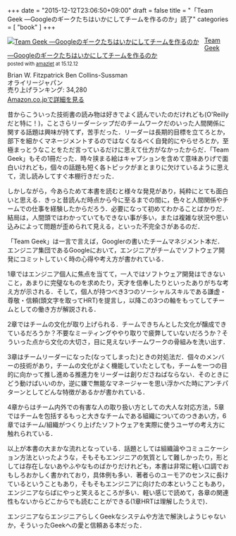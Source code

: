 +++
date = "2015-12-12T23:06:50+09:00"
draft = false
title = "「Team Geek ―Googleのギークたちはいかにしてチームを作るのか」読了"
categories = [ "book" ]
+++

<div class="amazlet-box" style="margin-bottom:0px;"><div class="amazlet-image" style="float:left;margin:0px 12px 1px 0px;"><a href="http://www.amazon.co.jp/exec/obidos/ASIN/4873116309/yagays-22/ref=nosim/" name="amazletlink" target="_blank"><img src="http://ecx.images-amazon.com/images/I/41SlY0zvpKL._SL160_.jpg" alt="Team Geek ―Googleのギークたちはいかにしてチームを作るのか" style="border: none;" /></a></div><div class="amazlet-info" style="line-height:120%; margin-bottom: 10px"><div class="amazlet-name" style="margin-bottom:10px;line-height:120%"><a href="http://www.amazon.co.jp/exec/obidos/ASIN/4873116309/yagays-22/ref=nosim/" name="amazletlink" target="_blank">Team Geek ―Googleのギークたちはいかにしてチームを作るのか</a><div class="amazlet-powered-date" style="font-size:80%;margin-top:5px;line-height:120%">posted with <a href="http://www.amazlet.com/" title="amazlet" target="_blank">amazlet</a> at 15.12.12</div></div><div class="amazlet-detail">Brian W. Fitzpatrick Ben Collins-Sussman <br />オライリージャパン <br />売り上げランキング: 34,280<br /></div><div class="amazlet-sub-info" style="float: left;"><div class="amazlet-link" style="margin-top: 5px"><a href="http://www.amazon.co.jp/exec/obidos/ASIN/4873116309/yagays-22/ref=nosim/" name="amazletlink" target="_blank">Amazon.co.jpで詳細を見る</a></div></div></div><div class="amazlet-footer" style="clear: left"></div></div>

昔からこういった技術書の読み物は好きでよく読んでいたのだけれども(O'Reillyだと特に！)，ことさらリーダーシップだのチームワークだのいった人間関係に関する話題は興味が持てず，苦手だった．リーダーは長期的目標を立てろとか，部下を細かくマネージメントするのではなくなるべく自発的にやらせろとか，至極まっとうなことをただ言っているだけに思えて仕方がなかったからだ．「Team Geek」もその1冊だった．時々挟まる絵はキャプションを含めて意味ありげで面白いけれども，個々の話題も短く各トピックがまとまりに欠けているように思えて，流し読みしてすぐ本棚行きだった．

しかしながら，今あらためて本書を読むと様々な発見があり，純粋にとても面白いと思える．きっと昔読んだ時点から今に至るまでの間に，色々と人間関係やチームでの仕事を経験したからだろう．必要になって初めてわかることばかりだ．結局は，人間頭ではわかっていてもできない事が多い，または複雑な状況や思い込みによって問題が歪められて見える，といった不完全さがあるのだ．

「Team Geek」は一言で言えば，Googlerの書いたチームマネジメント本だ．エンジニア集団であるGoogleにおいて，エンジニアがチームでソフトウェア開発にコミットしていく時の心得や考え方が書かれている．

1章ではエンジニア個人に焦点を当てて，一人ではソフトウェア開発はできないこと，あまりに完璧なものを求めたり，天才を信奉したりといったありがちな考え方が示される．そして，個人が持つべき3つのソーシャルスキルである謙虚・尊敬・信頼(頭文字を取ってHRT)を提言し，以降この3つの軸をもってしてチームとしての働き方が解説される．

2章ではチームの文化が取り上げられる．チームできちんとした文化が醸成できているだろうか？不要なミーティングややり取りで疲弊していないだろうか？そういった点から文化の大切さ，目に見えないチームワークの骨組みを洗い出す．

3章はチームリーダーになった(なってしまった)ときの対処法だ．個々のメンバーの技術があり，チームの文化がよく機能していたとしても，チームを一つの目的に向かって推し進める推進力をリーダーは創りださねばならない．そのときにどう動けばいいのか，逆に嫌で無能なマネージャーを思い浮かべた時にアンチパターンとしてどんな特徴があるかが書かれている．

4章からはチーム内外での有害な人の取り扱い方としての大人な対応方法，5章ではチームを包括するもっと大きなチームである組織についてのつきあい方，6章ではチーム/組織がつくり上げたソフトウェアを実際に使うユーザの考え方に触れられている．

以上が本書の大まかな流れとなっている．話題としては組織論やコミュニケーション方法といったような，そもそもエンジニアの気質として難しかったり，形としては存在しないあやふやなものばかりだけれども，本書は非常に軽い口調でおもしろおかしく書かれており，具体例も多い．著者らのユーモアのセンスに長けているということもあり，そもそもエンジニアに向けたの本ということもあり，エンジニアならばにやっと笑えるところが多い．軽い感じで読めて，各章の関連性もないからどこからでも読むことができる(1章HRTは理解したうえで)．

エンジニアならエンジニアらしくGeekなシステムや方法で解決しようじゃないか，そういったGeekへの愛と信頼ある本だった．

